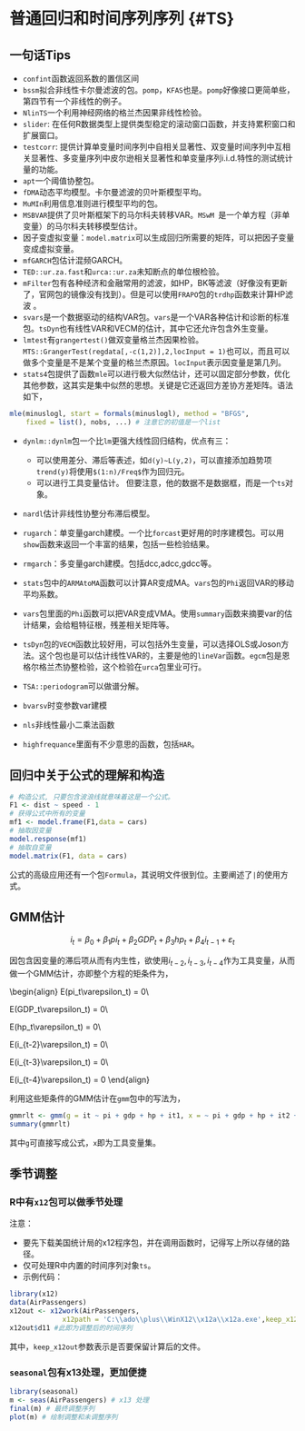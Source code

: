 
# 普通回归和时间序列序列 {#TS}
## 一句话Tips
- `confint`函数返回系数的置信区间
- `bssm`拟合非线性卡尔曼滤波的包。`pomp`，`KFAS`也是。`pomp`好像接口更简单些，第四节有一个非线性的例子。
- `NlinTS`一个利用神经网络的格兰杰因果非线性检验。
-  `slider`: 在任何R数据类型上提供类型稳定的滚动窗口函数，并支持累积窗口和扩展窗口。
-  `testcorr`: 提供计算单变量时间序列中自相关显著性、双变量时间序列中互相关显著性、多变量序列中皮尔逊相关显著性和单变量序列i.i.d.特性的测试统计量的功能。  
- `apt`一个阈值协整包。
- `fDMA`动态平均模型。卡尔曼滤波的贝叶斯模型平均。
- `MuMIn`利用信息准则进行模型平均的包。
- `MSBVAR`提供了贝叶斯框架下的马尔科夫转移VAR。`MSwM `是一个单方程（非单变量）的马尔科夫转移模型估计。
- 因子变虚拟变量：`model.matrix`可以生成回归所需要的矩阵，可以把因子变量变成虚拟变量。
- `mfGARCH`包估计混频GARCH。
- `TED::ur.za.fast`和`urca::ur.za`未知断点的单位根检验。 
- `mFilter`包有各种经济和金融常用的滤波，如HP，BK等滤波（好像没有更新了，官网包的镜像没有找到）。但是可以使用`FRAPO`包的`trdhp`函数来计算HP滤波 。
- `svars`是一个数据驱动的结构VAR包。`vars`是一个VAR各种估计和诊断的标准包。`tsDyn`也有线性VAR和VECM的估计，其中它还允许包含外生变量。
- `lmtest`有`grangertest()`做双变量格兰杰因果检验。`MTS::GrangerTest(regdata[,-c(1,2)],2,locInput = 1)`也可以，而且可以做多个变量是不是某个变量的格兰杰原因。`locInput`表示因变量是第几列。
- `stats4`包提供了函数`mle`可以进行极大似然估计，还可以固定部分参数，优化其他参数，这其实是集中似然的思想。关键是它还返回方差协方差矩阵。语法如下，

```r
mle(minuslogl, start = formals(minuslogl), method = "BFGS",
    fixed = list(), nobs, ...) # 注意它的初值是一个list
```

- `dynlm::dynlm`包一个比`lm`更强大线性回归结构，优点有三：
    - 可以使用差分、滞后等表述，如`d(y)~L(y,2)`，可以直接添加趋势项`trend(y)`将使用`$(1:n)/Freq$`作为回归元。
    - 可以进行工具变量估计。
但要注意，他的数据不是数据框，而是一个`ts`对象。 

- `nardl`估计非线性协整分布滞后模型。
- `rugarch`：单变量garch建模。一个比`forcast`更好用的时序建模包。可以用`show`函数来返回一个丰富的结果，包括一些检验结果。
- `rmgarch`：多变量garch建模。包括dcc,adcc,gdcc等。
- `stats`包中的`ARMAtoMA`函数可以计算AR变成MA。`vars`包的`Phi`返回VAR的移动平均系数。
- `vars`包里面的`Phi`函数可以把VAR变成VMA。使用`summary`函数来摘要var的估计结果，会给粗特征根，残差相关矩阵等。
- `tsDyn`包的`VECM`函数比较好用，可以包括外生变量，可以选择OLS或Joson方法。这个包也是可以估计线性VAR的，主要是他的`lineVar`函数。`egcm`包是恩格尔格兰杰协整检验，这个检验在`urca`包里业可行。
- `TSA::periodogram`可以做谱分解。
- `bvarsv`时变参数var建模
- `nls`非线性最小二乘法函数
- `highfrequance`里面有不少意思的函数，包括`HAR`。
## 回归中关于公式的理解和构造

```r
# 构造公式, 只要包含波浪线就意味着这是一个公式。
F1 <- dist ~ speed - 1
# 获得公式中所有的变量
mf1 <- model.frame(F1,data = cars)
# 抽取因变量
model.response(mf1)
# 抽取自变量
model.matrix(F1, data = cars)
```
公式的高级应用还有一个包`Formula`，其说明文件很到位。主要阐述了`|`的使用方式。

## GMM估计
$$
i _t =\beta_0 + \beta_1pi_t + \beta_2GDP_t + \beta_3hp_t + \beta_4i_{t-1} + \varepsilon_t
$$

因包含因变量的滞后项从而有内生性，欲使用$i_{t-2},i_{t-3},i_{t-4}$作为工具变量，从而做一个GMM估计，亦即整个方程的矩条件为，


\begin{align}
E(pi_t\varepsilon_t) = 0\\

E(GDP_t\varepsilon_t) = 0\\

E(hp_t\varepsilon_t) = 0\\

E(i_{t-2}\varepsilon_t) = 0\\

E(i_{t-3}\varepsilon_t) = 0\\

E(i_{t-4}\varepsilon_t) = 0
\end{align}


利用这些矩条件的GMM估计在`gmm`包中的写法为，

```r
gmmrlt <- gmm(g = it ~ pi + gdp + hp + it1, x = ~ pi + gdp + hp + it2 + it3 + it4,data = dwg0)
summary(gmmrlt)
```
其中`g`可直接写成公式，`x`即为工具变量集。

## 季节调整
### R中有`x12`包可以做季节处理
注意：
- 要先下载美国统计局的x12程序包，并在调用函数时，记得写上所以存储的路径。
- 仅可处理R中内置的时间序列对象`ts`。
- 示例代码：

```r
library(x12)
data(AirPassengers)
x12out <- x12work(AirPassengers,
             x12path = 'C:\\ado\\plus\\WinX12\\x12a\\x12a.exe',keep_x12out = FALSE)
x12out$d11 #此即为调整后的时间序列
```
其中，`keep_x12out`参数表示是否要保留计算后的文件。

### `seasonal`包有x13处理，更加便捷

```r
library(seasonal)
m <- seas(AirPassengers) # x13 处理
final(m) # 最终调整序列
plot(m) # 绘制调整和未调整序列
```

